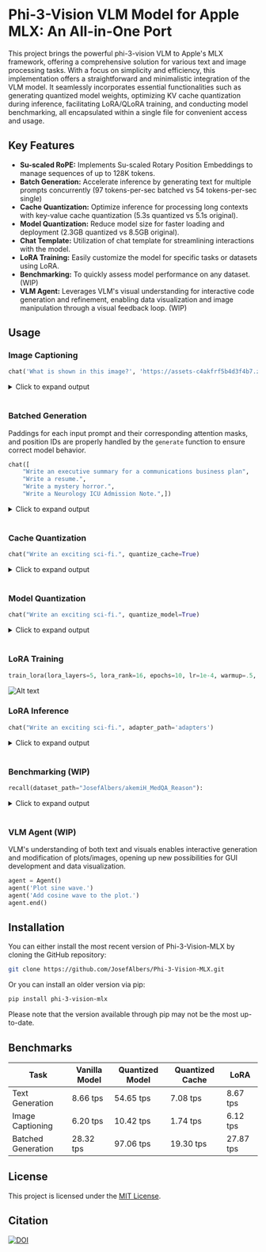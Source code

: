 # Phi-3-Vision VLM Model for Apple MLX: An All-in-One Port

This project brings the powerful phi-3-vision VLM to Apple's MLX framework, offering a comprehensive solution for various text and image processing tasks. With a focus on simplicity and efficiency, this implementation offers a straightforward and minimalistic integration of the VLM model. It seamlessly incorporates essential functionalities such as generating quantized model weights, optimizing KV cache quantization during inference, facilitating LoRA/QLoRA training, and conducting model benchmarking, all encapsulated within a single file for convenient access and usage.

## Key Features

* **Su-scaled RoPE:** Implements Su-scaled Rotary Position Embeddings to manage sequences of up to 128K tokens.
* **Batch Generation:** Accelerate inference by generating text for multiple prompts concurrently (97 tokens-per-sec batched vs 54 tokens-per-sec single)
* **Cache Quantization:** Optimize inference for processing long contexts with key-value cache quantization (5.3s quantized vs 5.1s original).
* **Model Quantization:** Reduce model size for faster loading and deployment (2.3GB quantized vs 8.5GB original).
* **Chat Template:** Utilization of chat template for streamlining interactions with the model.
* **LoRA Training:** Easily customize the model for specific tasks or datasets using LoRA.
* **Benchmarking:** To quickly assess model performance on any dataset. (WIP)
* **VLM Agent:** Leverages VLM's visual understanding for interactive code generation and refinement, enabling data visualization and image manipulation through a visual feedback loop. (WIP)

## Usage

### **Image Captioning**

```python
chat('What is shown in this image?', 'https://assets-c4akfrf5b4d3f4b7.z01.azurefd.net/assets/2024/04/BMDataViz_661fb89f3845e.png')
```

<details><summary>Click to expand output</summary><pre>
The image displays a bar chart with percentages on the vertical axis ranging from 0% to 100%, and various statements on the horizontal axis. Each bar represents the percentage of respondents who agree with the corresponding statement.<|end|><|endoftext|>
</pre></details><br>

### **Batched Generation**

Paddings for each input prompt and their corresponding attention masks, and position IDs are properly handled by the `generate` function to ensure correct model behavior.

```python
chat([
    "Write an executive summary for a communications business plan",
    "Write a resume.", 
    "Write a mystery horror.",
    "Write a Neurology ICU Admission Note.",])
```

<details><summary>Click to expand output</summary><pre>
< Generated text for prompt #0 >
Title: Communications Business Plan

Executive Summary:

Our communications business aims to provide high-quality, reliable, and affordable communication solutions to our clients. We will achieve this by leveraging the latest technology, offering personalized customer service, and maintaining a strong focus on customer satisfaction.

Our services will include voice and data communication, as well as internet and mobile services. We will also offer value-added services such as call forwarding,

< Generated text for prompt #1 >
[Name]

[Address]

[Phone Number]

[Email Address]

Objective:

To secure a position as a [Job Title] in [Company Name] that utilizes my skills and experience in [Specific Skill/Experience] to contribute to the success of the organization.

Education:

[University Name], [City, State]

Bachelor of Science in [Field of Study

< Generated text for prompt #2 >
Title: The Haunting of Hillcrest Manor

In the small, sleepy town of Willow Creek, nestled at the edge of a dense forest, stood Hillcrest Manor, a once-grand estate that had fallen into disrepair. The locals whispered of its former glory days, when it was the home of the wealthy and influential Hawthorne family. But those days were long gone, and the manor had been abandoned

< Generated text for prompt #3 >
Patient Name: John Doe

Date of Admission: 01/01/2022

Time of Admission: 10:00 AM

Attending Physician: Dr. Jane Smith

Chief Complaint: Acute onset of severe headache, photophobia, and neck stiffness.

History of Present Illness:

- Sudden onset of severe headache
</pre></details><br>

### **Cache Quantization**

```python
chat("Write an exciting sci-fi.", quantize_cache=True)
```

<details><summary>Click to expand output</summary><pre>
Title: The Last Resort

In the year 2150, Earth is on the brink of collapse. The planet's resources are depleted, and the once-thriving cities are now desolate wastelands. The only hope for humanity lies in a distant planet, Proxima-4.

A group of scientists and engineers have been working tirelessly to develop a spacecraft capable of traveling to Proxima-
</pre></details><br>

### **Model Quantization**

```python
chat("Write an exciting sci-fi.", quantize_model=True)
```

<details><summary>Click to expand output</summary><pre>
Title: The Quantum Heist

In the year 2050, the world had advanced beyond anything anyone had ever imagined. Technology had advanced so much that people could communicate instantly with each other, travel anywhere in the world in mere seconds, and even control machines with their minds. But with these advancements came a new threat - quantum computers.

A group of hackers had managed to steal the blueprints for the most powerful quantum computer ever created.
</pre></details><br>

### **LoRA Training**

```python
train_lora(lora_layers=5, lora_rank=16, epochs=10, lr=1e-4, warmup=.5, mask_ratios=[.0], adapter_path='adapters', dataset_path = "JosefAlbers/akemiH_MedQA_Reason")
```

![Alt text](assets/train_log.png)

### **LoRA Inference**

```python
chat("Write an exciting sci-fi.", adapter_path='adapters')
```

<details><summary>Click to expand output</summary><pre>
Title: The Last AI

In the year 2150, the world was dominated by artificial intelligence. Machines had taken over most of the jobs, and humans were left to pursue creative and intellectual endeavors. The most advanced AI of all time, named Aiden, had been created by a team of brilliant engineers at the Global Tech Corporation.

Aiden was unlike any other AI, it was self-aware, had emotions
</pre></details><br>

### **Benchmarking** (WIP)

```python
recall(dataset_path="JosefAlbers/akemiH_MedQA_Reason"):
```

<details><summary>Click to expand output</summary><pre>
Question: A 23-year-old pregnant woman at 22 weeks gestation presents with burning upon urination. She states it started 1 day ago and has been worsening despite drinking more water and taking cranberry extract. She otherwise feels well and is followed by a doctor for her pregnancy. Her temperature is 97.7°F (36.5°C), blood pressure is 122/77 mmHg, pulse is 80/min, respirations are 19/min, and oxygen saturation is 98% on room air. Physical exam is notable for an absence of costovertebral angle tenderness and a gravid uterus. Which of the following is the best treatment for this patient?
- Taught: Nitrofurantoin is the best treatment for a pregnant patient with a likely urinary tract infection, due to its efficacy and safety profile during pregnancy.
- Recall: Nitrofurantoin is the best treatment for a pregnant patient with a likely urinary tract infection, due to its efficacy
- Answer: E
- Attenmpt: E
- Correct: True
Question: A 3-month-old baby died suddenly at night while asleep. His mother noticed that he had died only after she awoke in the morning. No cause of death was determined based on the autopsy. Which of the following precautions could have prevented the death of the baby?
- Taught: Placing infants in a supine position on a firm mattress during sleep is recommended to reduce the risk of sudden infant death syndrome (SIDS).
- Recall: Placing infants in a supine position on a firm mattress during sleep is recommended to reduce the risk of sudden infant death syndrome (
- Answer: A
- Attenmpt: A
- Correct: True
Question: A mother brings her 3-week-old infant to the pediatrician's office because she is concerned about his feeding habits. He was born without complications and has not had any medical problems up until this time. However, for the past 4 days, he has been fussy, is regurgitating all of his feeds, and his vomit is yellow in color. On physical exam, the child's abdomen is minimally distended but no other abnormalities are appreciated. Which of the following embryologic errors could account for this presentation?
- Taught: The infant's symptoms of non-bilious vomiting, abdominal distension, and palpable "olive" mass suggest pyloric stenosis, caused by abnormal hypertrophy of the pyloric sphincter muscle.
- Recall: The infant's symptoms of non-bilious vomiting, abdominal distension, and palpable "olive" mass
- Answer: A
- Attenmpt: A
- Correct: True
Question: A pulmonary autopsy specimen from a 58-year-old woman who died of acute hypoxic respiratory failure was examined. She had recently undergone surgery for a fractured femur 3 months ago. Initial hospital course was uncomplicated, and she was discharged to a rehab facility in good health. Shortly after discharge home from rehab, she developed sudden shortness of breath and had cardiac arrest. Resuscitation was unsuccessful. On histological examination of lung tissue, fibrous connective tissue around the lumen of the pulmonary artery is observed. Which of the following is the most likely pathogenesis for the present findings?
- Taught: The sudden death of a postoperative patient with a history of immobilization is most likely due to a thromboembolism, evidenced by fibrous tissue around the pulmonary artery lumen on histological examination.
- Recall: The sudden death of a postoperative patient with a history of immobilization is most likely due to a thromboembolism, ev
- Answer: A
- Attenmpt: C
- Correct: False
Question: A 20-year-old woman presents with menorrhagia for the past several years. She says that her menses “have always been heavy”, and she has experienced easy bruising for as long as she can remember. Family history is significant for her mother, who had similar problems with bruising easily. The patient's vital signs include: heart rate 98/min, respiratory rate 14/min, temperature 36.1°C (96.9°F), and blood pressure 110/87 mm Hg. Physical examination is unremarkable. Laboratory tests show the following: platelet count 200,000/mm3, PT 12 seconds, and PTT 43 seconds. Which of the following is the most likely cause of this patient’s symptoms?
- Taught: The patient's symptoms of menorrhagia and easy bruising, along with a prolonged PTT and normal platelet count, are indicative of Von Willebrand disease, an autosomal inherited bleeding disorder.
- Recall: The patient's symptoms of menorrhagia and easy bruising, along with a prolonged PTT and normal platelet count, are
- Answer: E
- Attenmpt: B
- Correct: False
Question: A 40-year-old zookeeper presents to the emergency department complaining of severe abdominal pain that radiates to her back, and nausea. The pain started 2 days ago and slowly increased until she could not tolerate it any longer. Past medical history is significant for hypertension and hypothyroidism. Additionally, she reports that she was recently stung by one of the zoo’s smaller scorpions, but did not seek medical treatment. She takes aspirin, levothyroxine, oral contraceptive pills, and a multivitamin daily. Family history is noncontributory. Today, her blood pressure is 108/58 mm Hg, heart rate is 99/min, respiratory rate is 21/min, and temperature is 37.0°C (98.6°F). On physical exam, she is a well-developed, obese female that looks unwell. Her heart has a regular rate and rhythm. Radial pulses are weak but symmetric. Her lungs are clear to auscultation bilaterally. Her lateral left ankle is swollen, erythematous, and painful to palpate. An abdominal CT is consistent with acute pancreatitis. Which of the following is the most likely etiology for this patient’s disease?
- Taught: The zookeeper's acute pancreatitis is most likely caused by the venom from a scorpion sting, which contains pancreatic toxins leading to inflammation.
- Recall: The zookeeper's acute pancreatitis is most likely caused by the venom from a scorpion sting, which contains pan
- Answer: C
- Attenmpt: B
- Correct: False
Question: A 25-year-old primigravida presents to her physician for a routine prenatal visit. She is at 34 weeks gestation, as confirmed by an ultrasound examination. She has no complaints, but notes that the new shoes she bought 2 weeks ago do not fit anymore. The course of her pregnancy has been uneventful and she has been compliant with the recommended prenatal care. Her medical history is unremarkable. She has a 15-pound weight gain since the last visit 3 weeks ago. Her vital signs are as follows: blood pressure, 148/90 mm Hg; heart rate, 88/min; respiratory rate, 16/min; and temperature, 36.6℃ (97.9℉). The blood pressure on repeat assessment 4 hours later is 151/90 mm Hg. The fetal heart rate is 151/min. The physical examination is significant for 2+ pitting edema of the lower extremity. Which of the following tests o should confirm the probable condition of this patient?
- Taught: A 24-hour urine protein test is the appropriate test to confirm the diagnosis of preeclampsia in this patient.
- Recall: A 24-hour urine protein test is the appropriate test to confirm the diagnosis of preeclampsia in this patient.<|end|>
- Answer: E
- Attenmpt: E
- Correct: True
Question: A 3900-g (8.6-lb) male infant is delivered at 39 weeks' gestation via spontaneous vaginal delivery. Pregnancy and delivery were uncomplicated but a prenatal ultrasound at 20 weeks showed a defect in the pleuroperitoneal membrane. Further evaluation of this patient is most likely to show which of the following findings?
- Taught: A defect in the pleuroperitoneal membrane detected prenatally is indicative of congenital diaphragmatic hernia, where abdominal organs herniate into the thoracic cavity, potentially causing pulmonary hypoplasia.
- Recall: A defect in the pleuroperitoneal membrane detected prenatally is indicative of congenital diaphragmatic h
- Answer: A
- Attenmpt: A
- Correct: True
Question: A 62-year-old woman presents for a regular check-up. She complains of lightheadedness and palpitations which occur episodically. Past medical history is significant for a myocardial infarction 6 months ago and NYHA class II chronic heart failure. She also was diagnosed with grade I arterial hypertension 4 years ago. Current medications are aspirin 81 mg, atorvastatin 10 mg, enalapril 10 mg, and metoprolol 200 mg daily. Her vital signs are a blood pressure of 135/90 mm Hg, a heart rate of 125/min, a respiratory rate of 14/min, and a temperature of 36.5°C (97.7°F). Cardiopulmonary examination is significant for irregular heart rhythm and decreased S1 intensity. ECG is obtained and is shown in the picture (see image). Echocardiography shows a left ventricular ejection fraction of 39%. Which of the following drugs is the best choice for rate control in this patient?
- Taught: Digoxin is the best choice for rate control in a patient with atrial fibrillation, a history of myocardial infarction, and reduced ejection fraction, especially when maximized on beta-blocker therapy.
- Recall: Digoxin is the best choice for rate control in a patient with atrial fibrillation, a history of myocardial infar
- Answer: E
- Attenmpt: B
- Correct: False
Question: A 35-year-old male presents to his primary care physician with complaints of seasonal allergies. He has been using intranasal vasoconstrictors several times per day for several weeks. What is a likely sequela of the chronic use of topical nasal decongestants?
- Taught: Chronic use of topical nasal decongestants can lead to persistent congestion due to rhinitis medicamentosa.
- Recall: Chronic use of topical nasal decongestants can lead to persistent congestion due to rhinitis medicamentosa.<|end|><|endoftext|>
- Answer: E
- Attenmpt: E
- Correct: True
---
Final Score: 0.6(6/10)
13.16s user 10.00s system 40% cpu 57.670 total
</pre></details><br>


### **VLM Agent** (WIP)

VLM's understanding of both text and visuals enables interactive generation and modification of plots/images, opening up new possibilities for GUI development and data visualization.

```python
agent = Agent()
agent('Plot sine wave.')
agent('Add cosine wave to the plot.')
agent.end()
```

## Installation

You can either install the most recent version of Phi-3-Vision-MLX by cloning the GitHub repository:

```bash
git clone https://github.com/JosefAlbers/Phi-3-Vision-MLX.git
```

Or you can install an older version via pip:

```bash
pip install phi-3-vision-mlx
```

Please note that the version available through pip may not be the most up-to-date.

## Benchmarks

| Task                  | Vanilla Model | Quantized Model | Quantized Cache | LoRA      |
|-----------------------|---------------|-----------------|-----------------|-----------|
| Text Generation       |  8.66 tps     | 54.65 tps       |  7.08 tps       | 8.67 tps  |
| Image Captioning      |  6.20 tps     | 10.42 tps       |  1.74 tps       | 6.12 tps  |
| Batched Generation    | 28.32 tps     | 97.06 tps       | 19.30 tps       | 27.87 tps |

## License

This project is licensed under the [MIT License](LICENSE).

## Citation

<a href="https://zenodo.org/doi/10.5281/zenodo.11403221"><img src="https://zenodo.org/badge/806709541.svg" alt="DOI"></a>